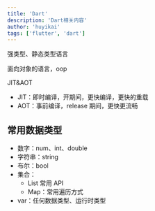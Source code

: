 ```yaml
---
title: 'Dart'
description: 'Dart相关内容'
author: 'huyikai'
tags: ['flutter', 'dart']
---
```


强类型、静态类型语言

面向对象的语言，oop

JIT&AOT

- JIT：即时编译，开期间，更快编译，更快的重载
- AOT：事前编译，release 期间，更快更流畅

## 常用数据类型

- 数字：num、int、double
- 字符串：string
- 布尔：bool
- 集合：
  - List 常用 API
  - Map：常用遍历方式
- var：任何数据类型、运行时类型